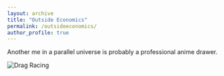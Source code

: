 ```yaml
---
layout: archive
title: "Outside Economics"
permalink: /outsideeconomics/
author_profile: true
---
```


Another me in a parallel universe is probably a professional anime drawer.

![Drag Racing](superhero.jpg)
